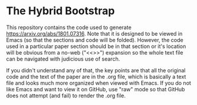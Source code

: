 # The Hybrid Bootstrap
This repository contains the code used to generate https://arxiv.org/abs/1801.07316.  Note that it is designed to be viewed in Emacs (so that the sections and code will be folded).
However, the code used in a particular paper section should be in that section or it's location will be obvious from a no-web ("<<>>") expansion so the whole text file can be navigated with judicious use of search.

If you didn't understand any of that, the key points are that all the original code and the text of the paper are in the .org file, which is basically a text file and looks much more organized when viewed with Emacs.  If you do not like Emacs and want to view it on GitHub, use "raw" mode so that GitHub does not attempt (and fail) to render the .org file. 
